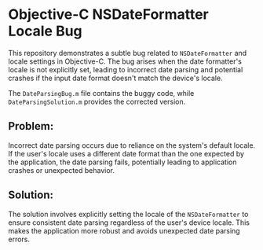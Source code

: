 # Objective-C NSDateFormatter Locale Bug

This repository demonstrates a subtle bug related to `NSDateFormatter` and locale settings in Objective-C. The bug arises when the date formatter's locale is not explicitly set, leading to incorrect date parsing and potential crashes if the input date format doesn't match the device's locale.

The `DateParsingBug.m` file contains the buggy code, while `DateParsingSolution.m` provides the corrected version.

## Problem:

Incorrect date parsing occurs due to reliance on the system's default locale.  If the user's locale uses a different date format than the one expected by the application, the date parsing fails, potentially leading to application crashes or unexpected behavior.

## Solution:

The solution involves explicitly setting the locale of the `NSDateFormatter` to ensure consistent date parsing regardless of the user's device locale. This makes the application more robust and avoids unexpected date parsing errors.